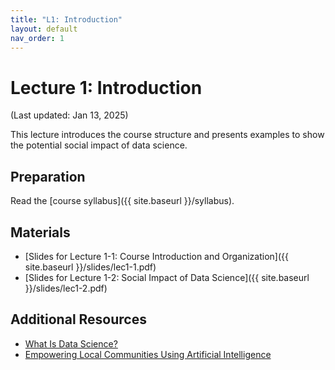 ```yaml
---
title: "L1: Introduction"
layout: default
nav_order: 1
---
```


# Lecture 1: Introduction

(Last updated: Jan 13, 2025)

This lecture introduces the course structure and presents examples to show the potential social impact of data science.

## Preparation

Read the [course syllabus]({{ site.baseurl }}/syllabus).

## Materials

- [Slides for Lecture 1-1: Course Introduction and Organization]({{ site.baseurl }}/slides/lec1-1.pdf)
- [Slides for Lecture 1-2: Social Impact of Data Science]({{ site.baseurl }}/slides/lec1-2.pdf)

## Additional Resources

- [What Is Data Science?](https://jakevdp.github.io/PythonDataScienceHandbook/00.00-preface.html)
- [Empowering Local Communities Using Artificial Intelligence](https://doi.org/10.1016/j.patter.2022.100449)
